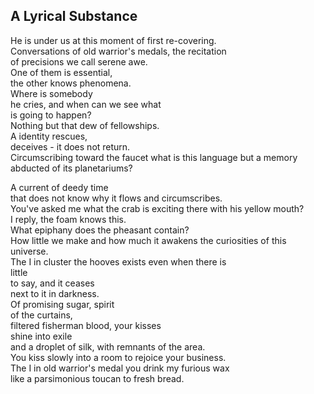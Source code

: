 A Lyrical Substance
-------------------
He is under us at this moment of first re-covering.  
Conversations of old warrior's medals, the recitation  
of precisions we call serene awe.  
One of them is essential,  
the other knows phenomena.  
Where is somebody  
he cries, and when can we see what  
is going to happen?  
Nothing but that dew of fellowships.  
A identity rescues,  
deceives - it does not return.  
Circumscribing toward the faucet what is this language but a memory abducted of its planetariums?  
  
A current of deedy time  
that does not know why it flows and circumscribes.  
You've asked me what the crab is exciting there with his yellow mouth?  
I reply, the foam knows this.  
What epiphany does the pheasant contain?  
How little we make and how much it awakens the curiosities of this universe.  
The I in cluster the hooves exists even when there is  
little  
to say, and it ceases  
next to it in darkness.  
Of promising sugar, spirit  
of the curtains,  
filtered fisherman blood, your kisses  
shine into exile  
and a droplet of silk, with remnants of the area.  
You kiss slowly into a room to rejoice your business.  
The I in old warrior's medal you drink my furious wax  
like a parsimonious toucan to fresh bread.  
